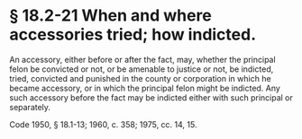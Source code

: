 # § 18.2-21 When and where accessories tried; how indicted.

<p>An accessory, either before or after the fact, may, whether the principal felon be convicted or not, or be amenable to justice or not, be indicted, tried, convicted and punished in the county or corporation in which he became accessory, or in which the principal felon might be indicted. Any such accessory before the fact may be indicted either with such principal or separately.</p><p>Code 1950, § 18.1-13; 1960, c. 358; 1975, cc. 14, 15.</p>